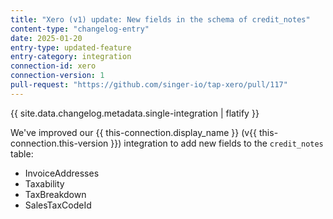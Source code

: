 ```yaml
---
title: "Xero (v1) update: New fields in the schema of credit_notes"
content-type: "changelog-entry"
date: 2025-01-20
entry-type: updated-feature
entry-category: integration
connection-id: xero
connection-version: 1
pull-request: "https://github.com/singer-io/tap-xero/pull/117"
---
```

{{ site.data.changelog.metadata.single-integration | flatify }}

We've improved our {{ this-connection.display_name }} (v{{ this-connection.this-version }}) integration to add new fields to the `credit_notes` table:
- InvoiceAddresses
- Taxability
- TaxBreakdown
- SalesTaxCodeId